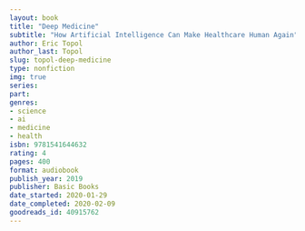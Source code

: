 ```yaml
---
layout: book
title: "Deep Medicine"
subtitle: "How Artificial Intelligence Can Make Healthcare Human Again"
author: Eric Topol
author_last: Topol
slug: topol-deep-medicine
type: nonfiction
img: true
series: 
part: 
genres:
- science
- ai
- medicine
- health
isbn: 9781541644632
rating: 4
pages: 400
format: audiobook
publish_year: 2019
publisher: Basic Books
date_started: 2020-01-29
date_completed: 2020-02-09
goodreads_id: 40915762
---
```

